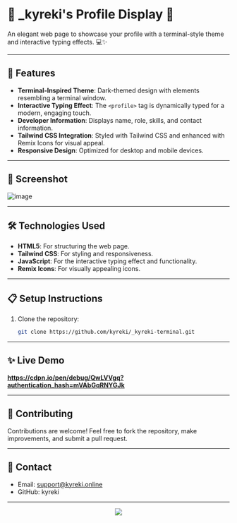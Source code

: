 # 🌟 **_kyreki's Profile Display** 🌟

An elegant web page to showcase your profile with a terminal-style theme and interactive typing effects. 💻✨

---

## 🚀 **Features**
- **Terminal-Inspired Theme**: Dark-themed design with elements resembling a terminal window.
- **Interactive Typing Effect**: The `<profile>` tag is dynamically typed for a modern, engaging touch.
- **Developer Information**: Displays name, role, skills, and contact information.
- **Tailwind CSS Integration**: Styled with Tailwind CSS and enhanced with Remix Icons for visual appeal.
- **Responsive Design**: Optimized for desktop and mobile devices.

---

## 📸 **Screenshot**
![image](https://github.com/user-attachments/assets/4681ecfe-a4c1-4895-a67e-7d0cc318454f)

---

## 🛠️ **Technologies Used**
- **HTML5**: For structuring the web page.
- **Tailwind CSS**: For styling and responsiveness.
- **JavaScript**: For the interactive typing effect and functionality.
- **Remix Icons**: For visually appealing icons.

---

## 📋 **Setup Instructions**
1. Clone the repository:
   ```bash
   git clone https://github.com/kyreki/_kyreki-terminal.git
---

## ✨ Live Demo

**https://cdpn.io/pen/debug/QwLVVgq?authentication_hash=mVAbGqRNYGJk**

---


## 🤝 Contributing

Contributions are welcome! Feel free to fork the repository, make improvements, and submit a pull request.

---

## 📧 Contact

- Email: support@kyreki.online
- GitHub: kyreki

---

<div align="center">
  <img src="https://capsule-render.vercel.app/api?type=waving&height=145&color=gradient&text=Thank+You&section=footer&reversal=false&animation=blinking&textBg=false&fontAlignY=75" />
</div>
